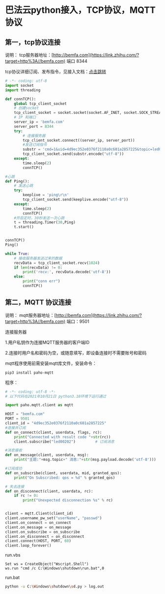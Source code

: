# 巴法云python接入，TCP协议，MQTT协议

## **第一，tcp协议连接**

说明： tcp服务器地址：[http://bemfa.com](https://link.zhihu.com/?target=http%3A//bemfa.com) 端口 8344

tcp协议详细订阅、发布指令，见接入文档：[点击跳转](https://link.zhihu.com/?target=https%3A//cloud.bemfa.com/docs/%23/%3Fid%3D_41-tcp%25e5%2588%259b%25e5%25ae%25a2%25e4%25ba%2591)

```python
# -*- coding: utf-8
import socket
import threading

def connTCP():
    global tcp_client_socket
    # 创建socket
    tcp_client_socket = socket.socket(socket.AF_INET, socket.SOCK_STREAM)
    # IP 和端口
    server_ip = 'bemfa.com'
    server_port = 8344
    try:
        # 连接服务器
        tcp_client_socket.connect((server_ip, server_port))
        #发送订阅指令
        substr = 'cmd=1&uid=4d9ec352e0376f2110a0c601a2857225&topic=led002\r\n'
        tcp_client_socket.send(substr.encode("utf-8"))
    except:
        time.sleep(2)
        connTCP()

#心跳
def Ping():
    # 发送心跳
    try:
        keeplive = 'ping\r\n'
        tcp_client_socket.send(keeplive.encode("utf-8"))
    except:
        time.sleep(2)
        connTCP()
    #开启定时，30秒发送一次心跳
    t = threading.Timer(30,Ping)
    t.start()


connTCP()
Ping()

while True:
    # 接收服务器发送过来的数据
    recvData = tcp_client_socket.recv(1024)
    if len(recvData) != 0:
        print('recv:', recvData.decode('utf-8'))
    else:
        print("conn err")
        connTCP()
```

## 第二，MQTT 协议连接

说明： mqtt服务器地址：[http://bemfa.com](https://link.zhihu.com/?target=http%3A//bemfa.com) 端口：9501

连接服务器

1.用户私钥作为连接MQTT服务器的客户端ID

2.连接时用户名和密码为空，或随意填写，即设备连接时不需要账号和密码

mqtt程序使用前需安装mqtt库文件，安装命令：

```text
pip3 install paho-mqtt
```

程序：

```python
# -*- coding: utf-8 -*-
# 以下代码在2021年10月21日 python3.10环境下运行通过

import paho.mqtt.client as mqtt

HOST = "bemfa.com"
PORT = 9501
client_id = "4d9ec352e0376f2110a0c601a2857225"                       
#连接并订阅
def on_connect(client, userdata, flags, rc):
    print("Connected with result code "+str(rc))
    client.subscribe("led00202")         # 订阅消息

#消息接收
def on_message(client, userdata, msg):
    print("主题:"+msg.topic+" 消息:"+str(msg.payload.decode('utf-8')))

#订阅成功
def on_subscribe(client, userdata, mid, granted_qos):
    print("On Subscribed: qos = %d" % granted_qos)

# 失去连接
def on_disconnect(client, userdata, rc):
    if rc != 0:
        print("Unexpected disconnection %s" % rc)


client = mqtt.Client(client_id)
client.username_pw_set("userName", "passwd")
client.on_connect = on_connect
client.on_message = on_message
client.on_subscribe = on_subscribe
client.on_disconnect = on_disconnect
client.connect(HOST, PORT, 60)
client.loop_forever()
```



run.vbs

```vbscript
Set ws = CreateObject("Wscript.Shell")
ws.run "cmd /c C:\Windows\shutdown\run.bat",0
```

run.bat

```bash
python -u C:\Windows\shutdown\sd.py > log.out
```

<!-- ##{"timestamp":1705107103}## -->